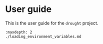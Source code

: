 # User guide

This is the user guide for the `drought` project.

```{toctree}
:maxdepth: 2
./loading_environment_variables.md
```
